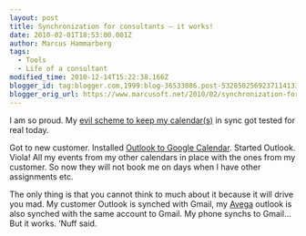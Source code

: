 ```yaml
---
layout: post
title: Synchronization for consultants – it works!
date: 2010-02-01T18:53:00.001Z
author: Marcus Hammarberg
tags:
  - Tools
  - Life of a consultant
modified_time: 2010-12-14T15:22:38.166Z
blogger_id: tag:blogger.com,1999:blog-36533086.post-5328502569237114133
blogger_orig_url: https://www.marcusoft.net/2010/02/synchronization-for-consultants-it.html
---
```


I am so proud. My <a href="https://www.marcusoft.net/2009/09/synchronization-for-consultants-how-i.html" target="_blank">evil scheme to keep my calendar(s)</a> in sync got tested for real today.

Got to new customer. Installed [Outlook to Google Calendar](http://www.google.com/support/mobile/bin/answer.py?hl=en&answer=138636). Started Outlook. Viola! All my events from my other calendars in place with the ones from my customer. So now they will not book me on days when I have other assignments etc.

The only thing is that you cannot think to much about it because it will drive you mad. My customer Outlook is synched with Gmail, my <a href="http://www.avegagroup.se" target="_blank">Avega</a> outlook is also synched with the same account to Gmail. My phone synchs to Gmail… But it works. ‘Nuff said.
